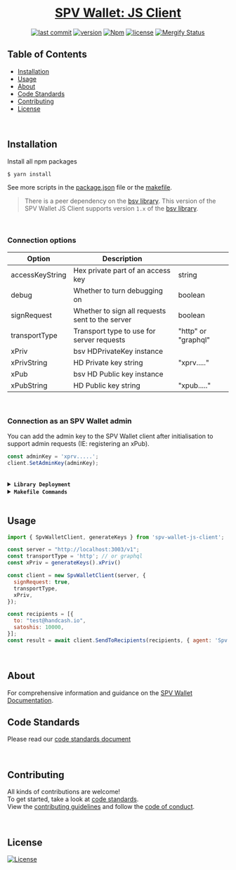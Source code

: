<div align="center">

# [SPV Wallet: JS Client](https://www.npmjs.com/package/@bitcoin-sv/spv-wallet-js-client)

[![last commit](https://img.shields.io/github/last-commit/bitcoin-sv/spv-wallet-js-client.svg?style=flat&v=2)](https://github.com/bitcoin-sv/spv-wallet-js-client/commits/master)
[![version](https://img.shields.io/github/release-pre/bitcoin-sv/spv-wallet-js-client.svg?style=flat&v=2)](https://github.com/bitcoin-sv/spv-wallet-js-client/releases)
[![Npm](https://img.shields.io/npm/v/@bitcoin-sv/spv-wallet-js-client?style=flat&v=2)](https://www.npmjs.com/package/@bitcoin-sv/spv-wallet-js-client)
[![license](https://img.shields.io/badge/license-Open%20BSV-brightgreen.svg?style=flat&v=2)](/LICENSE)
[![Mergify Status](https://img.shields.io/endpoint.svg?url=https://api.mergify.com/v1/badges/bitcoin-sv/spv-wallet-js-client&style=flat&v=2)](https://mergify.io)
<br/>
</div>

## Table of Contents
- [Installation](#installation)
- [Usage](#usage)
- [About](#about)
- [Code Standards](#code-standards)
- [Contributing](#contributing)
- [License](#license)

<br />

## Installation

Install all npm packages
```bash
$ yarn install
```

See more scripts in the [package.json](package.json) file or the [makefile](Makefile).

> There is a peer dependency on the [bsv library](https://github.com/moneybutton/bsv/tree/bsv-legacy).
> This version of the SPV Wallet JS Client supports version `1.x` of the [bsv library](https://github.com/moneybutton/bsv/tree/bsv-legacy).

<br />

### Connection options

| Option          |  Description                                    |                     |
|-----------------|-------------------------------------------------|---------------------|
| accessKeyString | Hex private part of an access key               | string              |
| debug           | Whether to turn debugging on                    | boolean             |
| signRequest     | Whether to sign all requests sent to the server | boolean             |
| transportType   | Transport type to use for server requests       | "http" or "graphql" |
| xPriv           | bsv HDPrivateKey instance                       |                     |
| xPrivString     | HD Private key string                           | "xprv....."         |
| xPub            | bsv HD Public key instance                      |                     |
| xPubString      | HD Public key string                            | "xpub....."         |

<br />

### Connection as an SPV Wallet admin

You can add the admin key to the SPV Wallet client after initialisation to support admin requests (IE: registering an xPub).

```javascript
const adminKey = 'xprv.....';
client.SetAdminKey(adminKey);
```

<br />

<details>
<summary><strong><code>Library Deployment</code></strong></summary>
<br/>

Releases are automatically created when you create a new [git tag](https://git-scm.com/book/en/v2/Git-Basics-Tagging)!

If you want to manually make releases, please install GoReleaser:

[goreleaser](https://github.com/goreleaser/goreleaser) for easy binary or library deployment to Github and can be installed:
- **using make:** `make install-releaser`
- **using brew:** `brew install goreleaser`

The [.goreleaser.yml](.goreleaser.yml) file is used to configure [goreleaser](https://github.com/goreleaser/goreleaser).

<br/>

### Automatic Releases on Tag Creation (recommended)
Automatic releases via [Github Actions](.github/workflows/release.yml) from creating a new tag:
```shell
make tag version=1.2.3
```

<br/>

### Manual Releases (optional)
Use `make release-snap` to create a snapshot version of the release, and finally `make release` to ship to production (manually).

<br/>

</details>

<details>
<summary><strong><code>Makefile Commands</code></strong></summary>
<br/>

View all `makefile` commands
```shell script
make help
```

List of all current commands:
```text
audit                         Checks for vulnerabilities in dependencies
clean                         Remove previous builds and any test cache data
help                          Show this help message
install                       Installs the dependencies for the package
install-all-contributors      Installs all contributors locally
outdated                      Checks for outdated packages via npm
publish                       Will publish the version to npm
release                       Full production release (creates release in Github)
release                       Run after releasing - deploy to npm
release-snap                  Test the full release (build binaries)
release-test                  Full production test release (everything except deploy)
replace-version               Replaces the version in HTML/JS (pre-deploy)
tag                           Generate a new tag and push (tag version=0.0.0)
tag-remove                    Remove a tag if found (tag-remove version=0.0.0)
tag-update                    Update an existing tag to current commit (tag-update version=0.0.0)
test                          Will run unit tests
update-contributors           Regenerates the contributors html/list
```
</details>

<br />

## Usage

```javascript
import { SpvWalletClient, generateKeys } from 'spv-wallet-js-client';

const server = "http://localhost:3003/v1";
const transportType = 'http'; // or graphql
const xPriv = generateKeys().xPriv()

const client = new SpvWalletClient(server, {
  signRequest: true,
  transportType,
  xPriv,
});

const recipients = [{
  to: "test@handcash.io",
  satoshis: 10000,
}];
const result = await client.SendToRecipients(recipients, { agent: 'Spv Wallet test' })
```

<br />

## About
For comprehensive information and guidance on the [SPV Wallet Documentation](https://bsvblockchain.gitbook.io/docs).

## Code Standards
Please read our [code standards document](.github/CODE_STANDARDS.md)

<br />

## Contributing
All kinds of contributions are welcome!
<br/>
To get started, take a look at [code standards](.github/CODE_STANDARDS.md).
<br/>
View the [contributing guidelines](.github/CODE_STANDARDS.md#3-contributing) and follow the [code of conduct](.github/CODE_OF_CONDUCT.md).

<br/>

## License
[![License](https://img.shields.io/badge/license-Open%20BSV-brightgreen.svg?style=flat&v=2)](/LICENSE)
